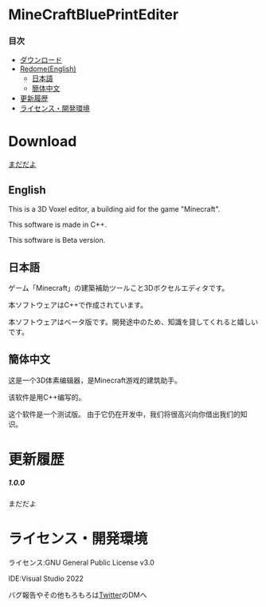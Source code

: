 # MineCraftBluePrintEditer
### 目次
- [ダウンロード](#Download)
- [Redome(English)](#english)
  - [日本語](#日本語)
  - [簡体中文](#簡体中文)
- [更新履歴](#更新履歴)
- [ライセンス・開発環境](#ライセンス開発環境)
# Download
[まだだよ](https://github.com/shotadft0780/MCBPEditer/releases)
## English
This is a 3D Voxel editor, a building aid for the game "Minecraft".

This software is made in C++.

This software is Beta version.
## 日本語
ゲーム「Minecraft」の建築補助ツールこと3Dボクセルエディタです。

本ソフトウェアはC++で作成されています。

本ソフトウェアはベータ版です。開発途中のため、知識を貸してくれると嬉しいです。
## 簡体中文

这是一个3D体素编辑器，是Minecraft游戏的建筑助手。

该软件是用C++编写的。

这个软件是一个测试版。 由于它仍在开发中，我们将很高兴向你借出我们的知识。
# 更新履歴
##### 1.0.0
まだだよ
# ライセンス・開発環境
ライセンス:GNU General Public License v3.0

IDE:Visual Studio 2022

バグ報告やその他もろもろは[Twitter](https://twitter.com/Shotadft0780)のDMへ
